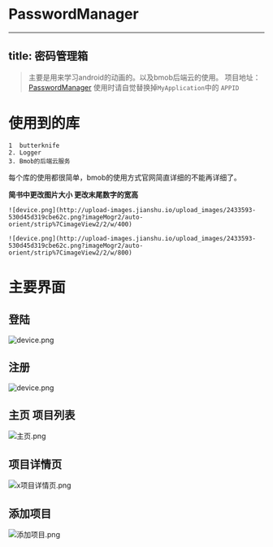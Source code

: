 # PasswordManager
---
  title:  密码管理箱
---



> 主要是用来学习android的动画的。以及bmob后端云的使用。
项目地址： [PasswordManager](https://github.com/shun1249844726/PasswordManager)
使用时请自觉替换掉``` MyApplication ```中的 ```APPID ```

# 使用到的库
    1  butterknife
    2. Logger
    3. Bmob的后端云服务
   
每个库的使用都很简单，bmob的使用方式官网简直详细的不能再详细了。

 **简书中更改图片大小  更改末尾数字的宽高**
  ```
![device.png](http://upload-images.jianshu.io/upload_images/2433593-530d45d319cbe62c.png?imageMogr2/auto-orient/strip%7CimageView2/2/w/400)
```
```
![device.png](http://upload-images.jianshu.io/upload_images/2433593-530d45d319cbe62c.png?imageMogr2/auto-orient/strip%7CimageView2/2/w/800)
```

# 主要界面
##  登陆
![device.png](http://upload-images.jianshu.io/upload_images/2433593-530d45d319cbe62c.png?imageMogr2/auto-orient/strip%7CimageView2/2/w/400)

## 注册
![device.png](http://upload-images.jianshu.io/upload_images/2433593-0258e9ea9ae4db3d.png?imageMogr2/auto-orient/strip%7CimageView2/2/w/400)

## 主页 项目列表
![主页.png](http://upload-images.jianshu.io/upload_images/2433593-76aa8131394fdcb0.png?imageMogr2/auto-orient/strip%7CimageView2/2/w/400)

## 项目详情页
![x项目详情页.png](http://upload-images.jianshu.io/upload_images/2433593-c0b7f3bed9086045.png?imageMogr2/auto-orient/strip%7CimageView2/2/w/400)

## 添加项目
![添加项目.png](http://upload-images.jianshu.io/upload_images/2433593-e0cad903246e8386.png?imageMogr2/auto-orient/strip%7CimageView2/2/w/400)

